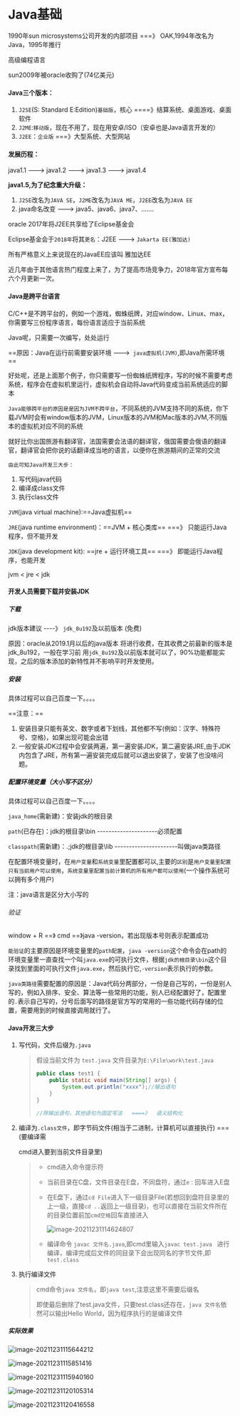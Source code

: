 # Java基础

1990年sun microsystems公司开发的内部项目   ===》 OAK,1994年改名为Java，1995年推行

高级编程语言

sun2009年被oracle收购了(74亿美元)



#### Java三个版本：

1. `J2SE`(S: Standard  E:Edition)`基础版`，核心    ====》结算系统、桌面游戏、桌面软件
2. `J2ME`:`移动版`，现在不用了，现在用安卓/ISO（安卓也是Java语言开发的）
3. `J2EE`：`企业版`   ===》大型系统、大型网站



#### 发展历程：

java1.1  --->  java1.2 --->  java1.3 --->  java1.4



**java1.5,为了纪念重大升级：**

1. `J2SE`改名为`JAVA SE`，`J2ME`改名为`JAVA ME`，`J2EE`改名为`JAVA EE`
2. java命名改变 --->   java5、java6、java7、.......



oracle  2017年将J2EE共享给了Eclipse基金会

Eclipse基金会于`2018年`将其`更名`：J2EE  ---> `Jakarta EE(雅加达)`

所有严格意义上来说现在的JavaEE应该叫 雅加达EE



近几年由于其他语言热门程度上来了，为了提高市场竞争力，2018年官方宣布每六个月更新一次。



#### Java是跨平台语言

C/C++是不跨平台的，例如一个游戏，蜘蛛纸牌，对应window、Linux、max，你需要写三份程序语言，每份语言适应于当前系统

Java呢，只需要一次编写，处处运行



==原因：Java在运行前需要安装环境  --->` java虚拟机(JVM)`,即Java所需环境==



好处呢，还是上面那个例子，你只需要写一份蜘蛛纸牌程序，写的时候不需要考虑系统，程序会在虚拟机里运行，虚拟机会自动将Java代码变成当前系统适应的脚本



`Java能够跨平台的原因是是因为JVM不跨平台`，不同系统的JVM支持不同的系统，你下载JVM时会有window版本的JVM，Linux版本的JVM和Mac版本的JVM,不同版本的虚拟机对应不同的系统

就好比你出国旅游有翻译官，法国需要会法语的翻译官，俄国需要会俄语的翻译官，翻译官会把你说的话翻译成当地的语言，以便你在旅游期间的正常的交流



`由此可知Java开发三大步：`

1. 写代码java代码
2. 编译成class文件
3. 执行class文件



`JVM`(java virtual machine):==Java虚拟机==

`JRE`(java runtime environment)：==JVM + 核心类库==     ===》 只能运行Java程序，但不能开发

`JDK`(java development kit): ==jre + 运行环境工具==          ===》 即能运行Java程序，也能开发

jvm < jre < jdk



#### **开发人员需要下载并安装JDK**

##### 下载

jdk版本建议   ----》  `jdk_8u192`及以前版本  (免费)

原因：oracle从2019.1月以后的java版本  将进行收费，在其收费之前最新的版本是jdk_8u192，一般在学习前 用`jdk_8u192`及以前版本就可以了，90%功能都能实现，之后的版本添加的新特性并不影响平时开发使用。



##### 安装

具体过程可以自己百度一下。。。。

==注意：==

1. 安装目录只能有英文、数字或者下划线，其他都不写(例如：汉字、特殊符号、空格)，如果出现可能会出错
2. 一般安装JDK过程中会安装两遍，第一遍安装JDK，第二遍安装JRE,由于JDK内包含了JRE，所有第一遍安装完成后就可以退出安装了，安装了也没啥问题。



##### 配置环境变量（大小写不区分）

具体过程可以自己百度一下。。。。

`java_home`(需新建)：安装jdk的根目录  

`path`(已存在)：jdk的根目录\bin    ---------------------必须配置

`classpath`(需新建)：.;jdk的根目录\lib   ----------------------叫做java类路径



在配置环境变量时，在`用户变量`和`系统变量`里配置都可以,主要的`区别`是`用户变量里配置只有当前用户可以使用`，`系统变量里配置当前计算机的所有用户都可以使用`(一个操作系统可以拥有多个用户)

注：java语言是区分大小写的



###### 验证

window + R  ==》 cmd  ==》java -version，若出现版本号则表示配置成功

`能验证`的主要原因是环境变量里的`path配置`，`java -version`这个命令会在path的环境变量里一直查找一个叫`java.exe`的可执行文件，根据`jdk的根目录\bin`这个目录找到里面的可执行文件`java.exe`，然后执行它,`-version`表示执行的参数。

`java类路径`需要配置的原因是：Java代码分两部分，一份是自己写的，一份是别人写的，例如入排序、安全、算法等一些常用的功能，别人已经配置好了，配置里的`.`表示自己写的，分号后面写的路径是官方写的常用的一些功能代码存储的位置，需要用到的时候直接调用就行了。



#### Java开发三大步

1. 写代码，文件后缀为`.java`

   > 假设当前文件为  `test.java`  文件目录为`E:\File\work\test.java`
   >
   > ```java
   > public class test1 {
   >     public static void main(String[] args) {
   >         System.out.println("xxxx");//输出语句
   >     }
   > }
   > 
   > //除输出语句，其他语句为固定写法   ====》	语义结构化
   > ```

   

2. 编译为`.class文件`，即字节码文件(相当于二进制，计算机可以直接执行)  === (要编译需

   cmd进入要到当前文件目录里)

   > - cmd进入命令提示符
   >
   > - 当前目录在C盘，文件目录在E盘，不同盘符，通过`e：`回车进入E盘
   >
   > - 在E盘下，通过`cd File`进入下一级目录File(若想回到盘符目录里的上一级，直接`cd ..`返回上一级目录)，也可以直接在当前文件所在的目录位置前加`cmd空格`回车直接进入
   >
   >   ![image-20211231114624807](https://gitee.com/CNsurly/personal-note-drawing-bed/raw/master/Java/%E5%AD%A6%E4%B9%A0%E5%9B%BE/1_java%E5%9F%BA%E7%A1%80+%E7%8E%AF%E5%A2%83%E9%85%8D%E7%BD%AE/image-20211231114624807.png)
   >
   > - 编译命令 `javac 文件名.java`,即cmd里输入`javac test.java ` 进行编译，编译完成后文件的同目录下会出现同名的字节文件,即`test.class`
   >
   > 

3. 执行编译文件

   > cmd命令`java 文件名`，即`java test`,注意这里不需要后缀名
   >
   > 
   >
   > 即使最后删除了test.java文件，只要test.class还存在，`java 文件名`依然可以输出Hello World，因为程序执行的是编译文件

   

   



##### 实际效果

![image-20211231115644212](https://gitee.com/CNsurly/personal-note-drawing-bed/raw/master/Java/%E5%AD%A6%E4%B9%A0%E5%9B%BE/1_java%E5%9F%BA%E7%A1%80+%E7%8E%AF%E5%A2%83%E9%85%8D%E7%BD%AE/image-20211231115644212.png)

![image-20211231115851416](https://gitee.com/CNsurly/personal-note-drawing-bed/raw/f6ef5ce7eda1093d3d10f6e1de98a1f288fe01ac/Java/%E5%AD%A6%E4%B9%A0%E5%9B%BE/1_java%E5%9F%BA%E7%A1%80+%E7%8E%AF%E5%A2%83%E9%85%8D%E7%BD%AE/image-20211231115851416.png)

![image-20211231115940160](https://gitee.com/CNsurly/personal-note-drawing-bed/raw/f6ef5ce7eda1093d3d10f6e1de98a1f288fe01ac/Java/%E5%AD%A6%E4%B9%A0%E5%9B%BE/1_java%E5%9F%BA%E7%A1%80+%E7%8E%AF%E5%A2%83%E9%85%8D%E7%BD%AE/image-20211231115940160.png)

![image-20211231120105314](E:\Other\Note\Java\java基础\1_0.assets\image-20211231120105314.png)

![image-20211231120416558](https://gitee.com/CNsurly/personal-note-drawing-bed/raw/f6ef5ce7eda1093d3d10f6e1de98a1f288fe01ac/Java/%E5%AD%A6%E4%B9%A0%E5%9B%BE/1_java%E5%9F%BA%E7%A1%80+%E7%8E%AF%E5%A2%83%E9%85%8D%E7%BD%AE/image-20211231120105314.png)
